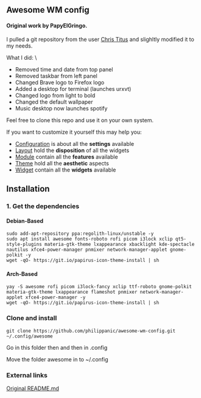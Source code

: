 ## Awesome WM config

#### Original work by PapyElGringo.

I pulled a git repository from the user [Chris Titus](https://github.com/ChrisTitusTech/material-awesome) and slighltly modified it to my needs.

What I did: \
  * Removed time and date from top panel 
  * Removed taskbar from left panel 
  * Changed Brave logo to Firefox logo 
  * Added a desktop for terminal (launches urxvt) 
  * Changed logo from light to bold 
  * Changed the default wallpaper 
  * Music desktop now launches spotify 
  
Feel free to clone this repo and use it on your own system.

If you want to customize it yourself this may help you:
* [Configuration](./configuration) is about all the **settings** available
* [Layout](./layout) hold the **disposition** of all the widgets
* [Module](./module) contain all the **features** available
* [Theme](./theme) hold all the **aesthetic** aspects
* [Widget](./widget) contain all the **widgets** available


## Installation

### 1. Get the dependencies

#### Debian-Based

```
sudo add-apt-repository ppa:regolith-linux/unstable -y
sudo apt install awesome fonts-roboto rofi picom i3lock xclip qt5-style-plugins materia-gtk-theme lxappearance xbacklight kde-spectacle nautilus xfce4-power-manager pnmixer network-manager-applet gnome-polkit -y
wget -qO- https://git.io/papirus-icon-theme-install | sh
```

#### Arch-Based

```
yay -S awesome rofi picom i3lock-fancy xclip ttf-roboto gnome-polkit materia-gtk-theme lxappearance flameshot pnmixer network-manager-applet xfce4-power-manager -y
wget -qO- https://git.io/papirus-icon-theme-install | sh
```

### Clone and install

```
git clone https://github.com/philippanic/awesome-wm-config.git ~/.config/awesome
```

Go in this folder then and then in .config

Move the folder awesome in to ~/.config


### External links

[Original README.md](https://github.com/ChrisTitusTech/material-awesome/blob/master/README.md)

